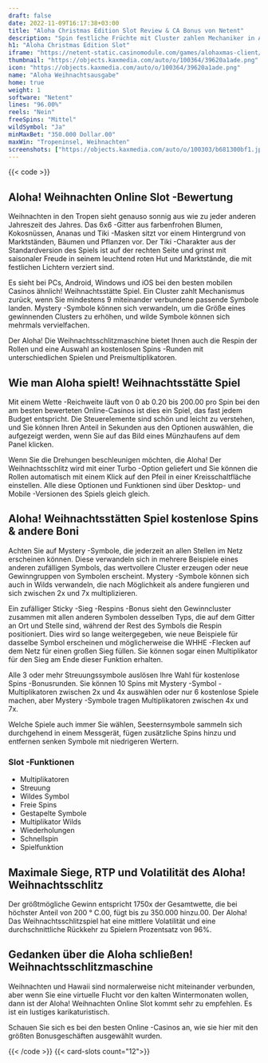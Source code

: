 ```yaml
---
draft: false
date: 2022-11-09T16:17:38+03:00
title: "Aloha Christmas Edition Slot Review & CA Bonus von Netent"
description: "Spin festliche Früchte mit Cluster zahlen Mechaniker in Aloha Christmas Edition von Netent. Respins, Sticky Wilds & Free -Spins können Ihnen helfen, groß zu gewinnen! Vollständige Bewertung unten."
h1: "Aloha Christmas Edition Slot"
iframe: "https://netent-static.casinomodule.com/games/alohaxmas-client/game/alohaxmas-client.xhtml?launchType=iframe&iframeSandbox=allow-scripts%20allow-popups%20allow-popups-to-escape-sandbox%20allow-top-navigation%20allow-top-navigation-by-user-activation%20allow-same-origin%20allow-forms%20allow-pointer-lock&applicationType=browser&gameId=alohaxmas_not_mobile&server=https%3A%2F%2Fnetent-game.casinomodule.com%2F&lang=en&sessId=DEMO-8205985736-EUR&operatorId=netent&statisticEndpointURL=https://gcl-int.netentcdn.com/gcs/reportData&logsId=63826515-7ed8-4912-acf2-a270b168f741&loadStarted=1608116558816&giOperatorConfig=%7B%22staticServer%22%3A%22https%3A%2F%2Fnetent-static.casinomodule.com%2F%22%2C%22targetElement%22%3A%22netentgame%22%2C%22launchType%22%3A%22iframe%22%2C%22iframeSandbox%22%3A%22allow-scripts%20allow-popups%20allow-popups-to-escape-sandbox%20allow-top-navigation%20allow-top-navigation-by-user-activation%20allow-same-origin%20allow-forms%20allow-pointer-lock%22%2C%22applicationType%22%3A%22browser%22%2C%22gameId%22%3A%22alohaxmas_not_mobile%22%2C%22server%22%3A%22https%3A%2F%2Fnetent-game.casinomodule.com%2F%22%2C%22lang%22%3A%22en%22%2C%22sessId%22%3A%22DEMO-8205985736XXXX%22%2C%22operatorId%22%3A%22netent%22%7D&casinourl=https://games.netent.com&loadSeqNo=0"
thumbnail: "https://objects.kaxmedia.com/auto/o/100364/39620a1ade.png"
icon: "https://objects.kaxmedia.com/auto/o/100364/39620a1ade.png"
name: "Aloha Weihnachtsausgabe"
home: true
weight: 1
software: "Netent"
lines: "96.00%"
reels: "Nein"
freeSpins: "Mittel"
wildSymbol: "Ja"
minMaxBet: "350.000 Dollar.00"
maxWin: "Tropeninsel, Weihnachten"
screenshots: ["https://objects.kaxmedia.com/auto/o/100303/b681300bf1.jpeg"]
---
```


{{< code >}}<h2> Aloha! Weihnachten Online Slot -Bewertung</h2><p> Weihnachten in den Tropen sieht genauso sonnig aus wie zu jeder anderen Jahreszeit des Jahres. Das 6x6 -Gitter aus farbenfrohen Blumen, Kokosnüssen, Ananas und Tiki -Masken sitzt vor einem Hintergrund von Marktständen, Bäumen und Pflanzen vor. Der Tiki -Charakter aus der Standardversion des Spiels ist auf der rechten Seite und grinst mit saisonaler Freude in seinem leuchtend roten Hut und Marktstände, die mit festlichen Lichtern verziert sind.</p><p> Es sieht bei PCs, Android, Windows und iOS bei den besten mobilen Casinos ähnlich! Weihnachtsstätte Spiel. Ein Cluster zahlt Mechanismus zurück, wenn Sie mindestens 9 miteinander verbundene passende Symbole landen. Mystery -Symbole können sich verwandeln, um die Größe eines gewinnenden Clusters zu erhöhen, und wilde Symbole können sich mehrmals vervielfachen.</p><p> Der Aloha! Die Weihnachtsschlitzmaschine bietet Ihnen auch die Respin der Rollen und eine Auswahl an kostenlosen Spins -Runden mit unterschiedlichen Spielen und Preismultiplikatoren.</p><h2> Wie man Aloha spielt! Weihnachtsstätte Spiel</h2><p> Mit einem Wette -Reichweite läuft von 0 ab 0.20 bis 200.00 pro Spin bei den am besten bewerteten Online-Casinos ist dies ein Spiel, das fast jedem Budget entspricht. Die Steuerelemente sind schön und leicht zu verstehen, und Sie können Ihren Anteil in Sekunden aus den Optionen auswählen, die aufgezeigt werden, wenn Sie auf das Bild eines Münzhaufens auf dem Panel klicken.</p><p> Wenn Sie die Drehungen beschleunigen möchten, die Aloha! Der Weihnachtsschlitz wird mit einer Turbo -Option geliefert und Sie können die Rollen automatisch mit einem Klick auf den Pfeil in einer Kreisschaltfläche einstellen. Alle diese Optionen und Funktionen sind über Desktop- und Mobile -Versionen des Spiels gleich gleich.</p><h2> Aloha! Weihnachtsstätten Spiel kostenlose Spins & andere Boni</h2><p> Achten Sie auf Mystery -Symbole, die jederzeit an allen Stellen im Netz erscheinen können. Diese verwandeln sich in mehrere Beispiele eines anderen zufälligen Symbols, das wertvollere Cluster erzeugen oder neue Gewinngruppen von Symbolen erscheint. Mystery -Symbole können sich auch in Wilds verwandeln, die nach Möglichkeit als andere fungieren und sich zwischen 2x und 7x multiplizieren.</p><p> Ein zufälliger Sticky -Sieg -Respins -Bonus sieht den Gewinncluster zusammen mit allen anderen Symbolen desselben Typs, die auf dem Gitter an Ort und Stelle sind, während der Rest des Symbols die Respin positioniert. Dies wird so lange weitergegeben, wie neue Beispiele für dasselbe Symbol erscheinen und möglicherweise die WHHE -Flecken auf dem Netz für einen großen Sieg füllen. Sie können sogar einen Multiplikator für den Sieg am Ende dieser Funktion erhalten.</p><p> Alle 3 oder mehr Streuungssymbole auslösen Ihre Wahl für kostenlose Spins -Bonusrunden. Sie können 10 Spins mit Mystery -Symbol -Multiplikatoren zwischen 2x und 4x auswählen oder nur 6 kostenlose Spiele machen, aber Mystery -Symbole tragen Multiplikatoren zwischen 4x und 7x.</p><p> Welche Spiele auch immer Sie wählen, Seesternsymbole sammeln sich durchgehend in einem Messgerät, fügen zusätzliche Spins hinzu und entfernen senken Symbole mit niedrigeren Wertern.</p><h3>
Slot -Funktionen</h3><ul>
<li></span>
Multiplikatoren</li>
<li></span>
Streuung</li>
<li></span>
Wildes Symbol</li>
<li></span>
Freie Spins</li>
<li></span>
Gestapelte Symbole</li>
<li></span>
Multiplikator Wilds</li>
<li></span>
Wiederholungen</li>
<li></span>
Schnellspin</li>
<li></span>
Spielfunktion</li></ul><h2> Maximale Siege, RTP und Volatilität des Aloha! Weihnachtsschlitz</h2><p> Der größtmögliche Gewinn entspricht 1750x der Gesamtwette, die bei höchster Anteil von 200 ° C.00, fügt bis zu 350.000 hinzu.00. Der Aloha! Das Weihnachtsschlitzspiel hat eine mittlere Volatilität und eine durchschnittliche Rückkehr zu Spielern Prozentsatz von 96%.</p><h2> Gedanken über die Aloha schließen! Weihnachtsschlitzmaschine</h2><p> Weihnachten und Hawaii sind normalerweise nicht miteinander verbunden, aber wenn Sie eine virtuelle Flucht vor den kalten Wintermonaten wollen, dann ist der Aloha! Weihnachten Online Slot kommt sehr zu empfehlen. Es ist ein lustiges karikaturistisch.</p><p> Schauen Sie sich es bei den besten Online -Casinos an, wie sie hier mit den größten Bonusgeschäften ausgewählt wurden.</p>{{< /code >}}
{{< card-slots count="12">}}